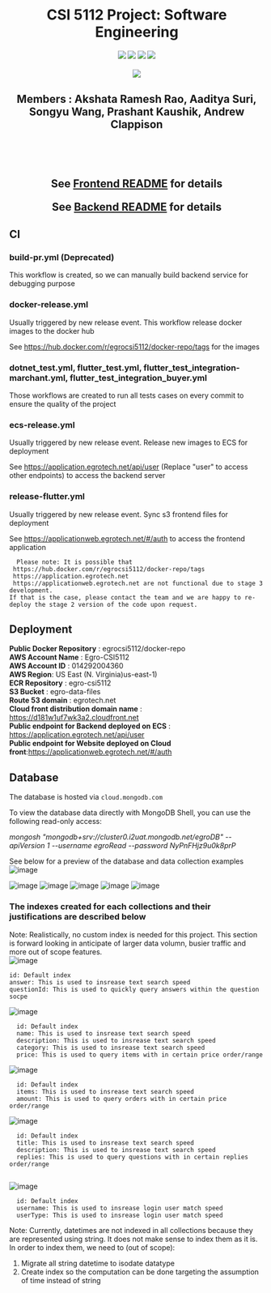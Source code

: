 <h1 align="center">CSI 5112 Project: Software Engineering</h1>

<div align="center">
  <h4>
    <a href="https://github.com/AadityaOfficial/CSI5112-Project/stargazers"><img src="https://img.shields.io/github/stars/AadityaOfficial/CSI5112-Project.svg?style=plasticr"/></a>
    <a href="https://github.com/AadityaOfficial/CSI5112-Project/commits/master"><img src="https://img.shields.io/github/last-commit/AadityaOfficial/CSI5112-Project.svg?style=plasticr"/></a>
        <a href="https://github.com/AadityaOfficial/CSI5112-Project/commits/master"><img src="https://img.shields.io/github/commit-activity/y/AadityaOfficial/CSI5112-Project.svg?style=plasticr"/></a>
      <a href="https://codecov.io/gh/AadityaOfficial/CSI5112-Project">
        <img src="https://codecov.io/gh/AadityaOfficial/CSI5112-Project/branch/main/graph/badge.svg?token=6POY8CSRH7"/>
      </a>
    

  </h4>
</div>

<div align="center">
<a href="https://github.com/AadityaOfficial/CSI5112-Project/graphs/contributors">
  <img src="https://contrib.rocks/image?repo=AadityaOfficial/CSI5112-Project" />
</a> </div>

<h2 align="center">Members : Akshata Ramesh Rao, Aaditya Suri, Songyu Wang, Prashant Kaushik, Andrew Clappison
  

  
  
  <br><br>
  
  
  
See [Frontend README](https://github.com/AadityaOfficial/CSI5112-Project/blob/development/frontend/README.md) for details
  
See [Backend README](https://github.com/akshatarrao/CSI5112-Project/blob/development/backend/README.md) for details


## CI

### build-pr.yml (Deprecated)
This workflow is created, so we can manually build backend service for debugging purpose

### docker-release.yml
Usually triggered by new release event. This workflow release docker images to the docker hub

See https://hub.docker.com/r/egrocsi5112/docker-repo/tags for the images

### dotnet_test.yml, flutter_test.yml, flutter_test_integration-marchant.yml, flutter_test_integration_buyer.yml
Those workflows are created to run all tests cases on every commit to ensure the quality of the project 

### ecs-release.yml
Usually triggered by new release event. Release new images to ECS for deployment

See https://application.egrotech.net/api/user (Replace "user" to access other endpoints) to access the backend server 

### release-flutter.yml
Usually triggered by new release event. Sync s3 frontend files for deployment

See https://applicationweb.egrotech.net/#/auth to access the frontend application

```callout {type: 'info', title: 'Note for Deployment'}
  Please note: It is possible that
 https://hub.docker.com/r/egrocsi5112/docker-repo/tags
 https://application.egrotech.net 
 https://applicationweb.egrotech.net are not functional due to stage 3 development.
If that is the case, please contact the team and we are happy to re-deploy the stage 2 version of the code upon request.
```
  

## Deployment 

<b>Public Docker Repository</b> : egrocsi5112/docker-repo<br>
<b>AWS Account Name</b> : Egro-CSI5112<br>
<b>AWS Account ID</b> : 014292004360<br>
<b>AWS Region</b>: US East (N. Virginia)us-east-1)<br>
<b>ECR Repository</b> : egro-csi5112<br>
<b>S3 Bucket</b> : egro-data-files<br>
<b>Route 53 domain</b> : egrotech.net<br>
<b>Cloud front distribution domain name</b> : https://d181w1uf7wk3a2.cloudfront.net<br>
<b>Public endpoint for Backend deployed on ECS</b> : https://application.egrotech.net/api/user<br>
<b>Public endpoint for Website deployed on Cloud front</b>:https://applicationweb.egrotech.net/#/auth<br>

## Database
  
  The database is hosted via `cloud.mongodb.com`
  
  To view the database data directly with MongoDB Shell, you can use the following read-only access:
  
  <i>mongosh "mongodb+srv://cluster0.i2uat.mongodb.net/egroDB" --apiVersion 1 --username egroRead --password NyPnFHjz9u0k8prP</i>
  
  See below for a preview of the database and data collection examples
  ![image](https://user-images.githubusercontent.com/98192648/161603379-ad367526-5979-4d62-9fc7-6ed9548d5e3d.png)
  
![image](https://user-images.githubusercontent.com/98192648/161603717-bb9f1c52-6198-45fe-9c44-14be4a94ef8b.png)
  ![image](https://user-images.githubusercontent.com/98192648/161603758-b46d95fd-20d9-4375-af36-6107d20ea3e6.png)
  ![image](https://user-images.githubusercontent.com/98192648/161603792-3b01256d-a6a0-4efe-b9ad-0a270d06bfab.png)
![image](https://user-images.githubusercontent.com/98192648/161603832-d7d33fed-8a9f-480f-8203-ff2deb13f1fe.png)
  ![image](https://user-images.githubusercontent.com/98192648/161603883-d4d74cec-aa70-4c8f-8385-990b195a228e.png)

 ### The indexes created for each collections and their justifications are described below
  Note: Realistically, no custom index is needed for this project. This section is forward looking in anticipate of larger data volumn, busier traffic and more out of scope features.    
  ![image](https://user-images.githubusercontent.com/98192648/161604120-b04f5eea-4f3e-40d2-9952-7cb1885dcbaa.png)
  ```
  id: Default index
  answer: This is used to insrease text search speed
  questionId: This is used to quickly query answers within the question socpe
  
  ```
  
![image](https://user-images.githubusercontent.com/98192648/161604853-08d83467-57e0-4b8d-ac04-c292f35a5e7a.png)
```
  id: Default index
  name: This is used to insrease text search speed
  description: This is used to insrease text search speed 
  category: This is used to insrease text search speed
  price: This is used to query items with in certain price order/range
```
![image](https://user-images.githubusercontent.com/98192648/161605185-3605e5cc-6c29-432d-9946-3a7e5bf735fc.png)
```
  id: Default index
  items: This is used to insrease text search speed
  amount: This is used to query orders with in certain price order/range
  ```
  
  ![image](https://user-images.githubusercontent.com/98192648/161605381-75c6a63e-8238-4c4e-924c-8abc19ace18e.png)
```
  id: Default index
  title: This is used to insrease text search speed
  description: This is used to insrease text search speed
  replies: This is used to query questions with in certain replies order/range
  
  ```
  
  ![image](https://user-images.githubusercontent.com/98192648/161605663-e3a0df8c-1c37-4ee8-8b54-9863fa10a686.png)
```
  id: Default index
  username: This is used to insrease login user match speed
  userType: This is used to insrease login user match speed
  ```
  
  Note: Currently, datetimes are not indexed in all collections because they are represented using string. It does not make sense to index them as it is. In order to index them, we need to (out of scope):
  1. Migrate all string datetime to isodate datatype
  2. Create index so the computation can be done targeting the assumption of time instead of string
